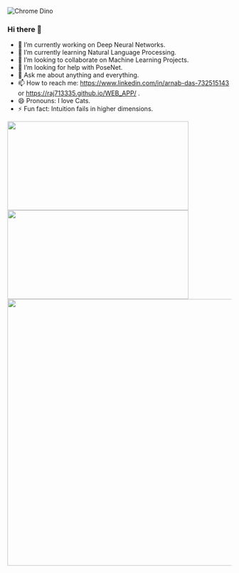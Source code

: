 ![Chrome Dino](https://mir-s3-cdn-cf.behance.net/project_modules/max_1200/4ff07986208593.5d9a654e92f36.gif)

### Hi there 👋



<!--
**raj713335/raj713335** is a ✨ _special_ ✨ repository because its `README.md` (this file) appears on your GitHub profile .
-->

<!--Here are some ideas to get you started:-->

- 🔭 I’m currently working on Deep Neural Networks.
- 🌱 I’m currently learning Natural Language Processing.
- 👯 I’m looking to collaborate on Machine Learning Projects.
- 🤔 I’m looking for help with PoseNet.
- 💬 Ask me about anything and everything.
- 📫 How to reach me: https://www.linkedin.com/in/arnab-das-732515143 or https://raj713335.github.io/WEB_APP/ .
- 😄 Pronouns: I love Cats.
- ⚡ Fun fact: Intuition fails in higher dimensions.






<p>
<img align="left" src="http://github-readme-streak-stats.herokuapp.com/?user=raj713335&theme=default&hide_border=true" height="200" width="407"/>
<img align="left" src="https://github-readme-stats.vercel.app/api/?username=raj713335&theme=default&show_icons=true&count_private=true" height="200" width="407"/>
<!-- ![Ankan's GitHub Streak](http://github-readme-streak-stats.herokuapp.com/?user=Ankan1998&theme=tokyonight&hide_border=false)
![Ankan's GitHub activity graph](https://github-readme-stats.vercel.app/api/?username=Ankan1998&theme=tokyonight&show_icons=true&count_private=true) -->

</p>
  
<!--   
<p align="center">
</p>

<img align="left" src="https://activity-graph.herokuapp.com/graph?username=raj713335&theme=react-dark" height="350" width="850"/> -->

<!-- ![Ankan's GitHub activity graph](https://activity-graph.herokuapp.com/graph?username=Ankan1998&theme=react-dark) -->


<img width="600" height="600" src="https://ionicabizau.github.io/github-profile-languages/api.html?raj713335"/>


